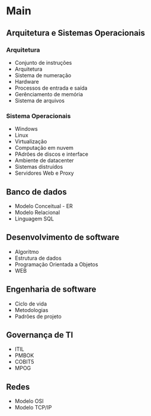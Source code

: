 # Main

## Arquitetura e Sistemas Operacionais
### Arquitetura
* Conjunto de instruções
* Arquitetura
* Sistema de numeração
* Hardware
* Processos de entrada e saída
* Gerênciamento de memória
* Sistema de arquivos 
### Sistema Operacionais
* Windows
* Linux
* Virtualização
* Computação em nuvem
* PAdrões de discos e interface
* Ambiente de datacenter
* Sistemas distruídos
* Servidores Web e Proxy 

## Banco de dados
* Modelo Conceitual - ER
* Modelo Relacional
* Linguagem SQL

## Desenvolvimento de software
* Algoritmo
* Estrutura de dados
* Programação Orientada a Objetos
* WEB

## Engenharia de software
* Ciclo de vida
* Metodologias
* Padrões de projeto

## Governança de TI
* ITIL
* PMBOK
* COBIT5
* MPOG

## Redes
* Modelo OSI
* Modelo TCP/IP